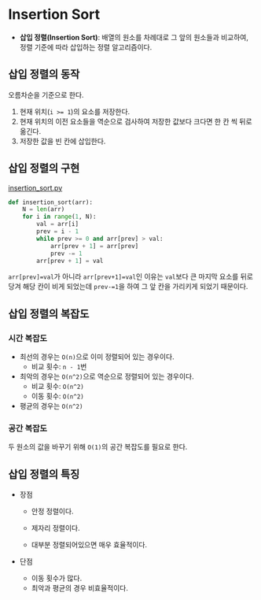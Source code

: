 # Insertion Sort

- **삽입 정렬(Insertion Sort)**: 배열의 원소를 차례대로 그 앞의 원소들과 비교하여, 정렬 기준에 따라 삽입하는 정렬 알고리즘이다.



## 삽입 정렬의 동작

오름차순을 기준으로 한다.

1. 현재 위치(`i >= 1`)의 요소를 저장한다.
2. 현재 위치의 이전 요소들을 역순으로 검사하여 저장한 값보다 크다면 한 칸 씩 뒤로 옮긴다.
3. 저장한 값을 빈 칸에 삽입한다.



## 삽입 정렬의 구현

[insertion_sort.py](https://github.com/leegwae/problem-solving/blob/main/sorting/insertion_sort.py)

```python
def insertion_sort(arr):
    N = len(arr)
    for i in range(1, N):
        val = arr[i]
        prev = i - 1
        while prev >= 0 and arr[prev] > val:
            arr[prev + 1] = arr[prev]
            prev -= 1
        arr[prev + 1] = val
```

`arr[prev]=val`가 아니라 `arr[prev+1]=val`인 이유는 `val`보다 큰 마지막 요소를 뒤로 당겨 해당 칸이 비게 되었는데 `prev-=1`을 하여 그 앞 칸을 가리키게 되었기 때문이다.



## 삽입 정렬의 복잡도

### 시간 복잡도

- 최선의 경우는 `O(n)`으로 이미 정렬되어 있는 경우이다.
  - 비교 횟수: `n - 1`번
- 최악의 경우는 `O(n^2)`으로 역순으로 정렬되어 있는 경우이다.
  - 비교 횟수: `O(n^2)`
  - 이동 횟수: `O(n^2)`
- 평균의 경우는 `O(n^2)`

### 공간 복잡도

두 원소의 값을 바꾸기 위해 `O(1)`의 공간 복잡도를 필요로 한다.



## 삽입 정렬의 특징

- 장점

  - 안정 정렬이다.

  - 제자리 정렬이다.

  - 대부분 정렬되어있으면 매우 효율적이다.

- 단점

  - 이동 횟수가 많다.
  - 최악과 평균의 경우 비효율적이다.